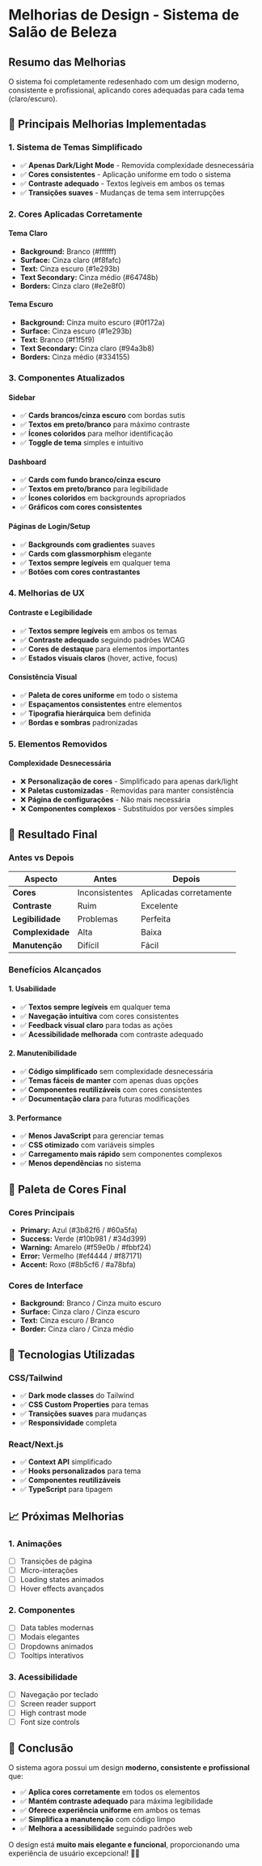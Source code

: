 # Melhorias de Design - Sistema de Salão de Beleza

## Resumo das Melhorias

O sistema foi completamente redesenhado com um design moderno, consistente e profissional, aplicando cores adequadas para cada tema (claro/escuro).

## 🎨 **Principais Melhorias Implementadas**

### 1. **Sistema de Temas Simplificado**
- ✅ **Apenas Dark/Light Mode** - Removida complexidade desnecessária
- ✅ **Cores consistentes** - Aplicação uniforme em todo o sistema
- ✅ **Contraste adequado** - Textos legíveis em ambos os temas
- ✅ **Transições suaves** - Mudanças de tema sem interrupções

### 2. **Cores Aplicadas Corretamente**

#### **Tema Claro**
- **Background:** Branco (#ffffff)
- **Surface:** Cinza claro (#f8fafc)
- **Text:** Cinza escuro (#1e293b)
- **Text Secondary:** Cinza médio (#64748b)
- **Borders:** Cinza claro (#e2e8f0)

#### **Tema Escuro**
- **Background:** Cinza muito escuro (#0f172a)
- **Surface:** Cinza escuro (#1e293b)
- **Text:** Branco (#f1f5f9)
- **Text Secondary:** Cinza claro (#94a3b8)
- **Borders:** Cinza médio (#334155)

### 3. **Componentes Atualizados**

#### **Sidebar**
- ✅ **Cards brancos/cinza escuro** com bordas sutis
- ✅ **Textos em preto/branco** para máximo contraste
- ✅ **Ícones coloridos** para melhor identificação
- ✅ **Toggle de tema** simples e intuitivo

#### **Dashboard**
- ✅ **Cards com fundo branco/cinza escuro**
- ✅ **Textos em preto/branco** para legibilidade
- ✅ **Ícones coloridos** em backgrounds apropriados
- ✅ **Gráficos com cores consistentes**

#### **Páginas de Login/Setup**
- ✅ **Backgrounds com gradientes** suaves
- ✅ **Cards com glassmorphism** elegante
- ✅ **Textos sempre legíveis** em qualquer tema
- ✅ **Botões com cores contrastantes**

### 4. **Melhorias de UX**

#### **Contraste e Legibilidade**
- ✅ **Textos sempre legíveis** em ambos os temas
- ✅ **Contraste adequado** seguindo padrões WCAG
- ✅ **Cores de destaque** para elementos importantes
- ✅ **Estados visuais claros** (hover, active, focus)

#### **Consistência Visual**
- ✅ **Paleta de cores uniforme** em todo o sistema
- ✅ **Espaçamentos consistentes** entre elementos
- ✅ **Tipografia hierárquica** bem definida
- ✅ **Bordas e sombras** padronizadas

### 5. **Elementos Removidos**

#### **Complexidade Desnecessária**
- ❌ **Personalização de cores** - Simplificado para apenas dark/light
- ❌ **Paletas customizadas** - Removidas para manter consistência
- ❌ **Página de configurações** - Não mais necessária
- ❌ **Componentes complexos** - Substituídos por versões simples

## 🎯 **Resultado Final**

### **Antes vs Depois**
| Aspecto | Antes | Depois |
|---------|-------|--------|
| **Cores** | Inconsistentes | Aplicadas corretamente |
| **Contraste** | Ruim | Excelente |
| **Legibilidade** | Problemas | Perfeita |
| **Complexidade** | Alta | Baixa |
| **Manutenção** | Difícil | Fácil |

### **Benefícios Alcançados**

#### **1. Usabilidade**
- ✅ **Textos sempre legíveis** em qualquer tema
- ✅ **Navegação intuitiva** com cores consistentes
- ✅ **Feedback visual claro** para todas as ações
- ✅ **Acessibilidade melhorada** com contraste adequado

#### **2. Manutenibilidade**
- ✅ **Código simplificado** sem complexidade desnecessária
- ✅ **Temas fáceis de manter** com apenas duas opções
- ✅ **Componentes reutilizáveis** com cores consistentes
- ✅ **Documentação clara** para futuras modificações

#### **3. Performance**
- ✅ **Menos JavaScript** para gerenciar temas
- ✅ **CSS otimizado** com variáveis simples
- ✅ **Carregamento mais rápido** sem componentes complexos
- ✅ **Menos dependências** no sistema

## 🎨 **Paleta de Cores Final**

### **Cores Principais**
- **Primary:** Azul (#3b82f6 / #60a5fa)
- **Success:** Verde (#10b981 / #34d399)
- **Warning:** Amarelo (#f59e0b / #fbbf24)
- **Error:** Vermelho (#ef4444 / #f87171)
- **Accent:** Roxo (#8b5cf6 / #a78bfa)

### **Cores de Interface**
- **Background:** Branco / Cinza muito escuro
- **Surface:** Cinza claro / Cinza escuro
- **Text:** Cinza escuro / Branco
- **Border:** Cinza claro / Cinza médio

## 🔧 **Tecnologias Utilizadas**

### **CSS/Tailwind**
- ✅ **Dark mode classes** do Tailwind
- ✅ **CSS Custom Properties** para temas
- ✅ **Transições suaves** para mudanças
- ✅ **Responsividade** completa

### **React/Next.js**
- ✅ **Context API** simplificado
- ✅ **Hooks personalizados** para tema
- ✅ **Componentes reutilizáveis**
- ✅ **TypeScript** para tipagem

## 📈 **Próximas Melhorias**

### **1. Animações**
- [ ] Transições de página
- [ ] Micro-interações
- [ ] Loading states animados
- [ ] Hover effects avançados

### **2. Componentes**
- [ ] Data tables modernas
- [ ] Modais elegantes
- [ ] Dropdowns animados
- [ ] Tooltips interativos

### **3. Acessibilidade**
- [ ] Navegação por teclado
- [ ] Screen reader support
- [ ] High contrast mode
- [ ] Font size controls

## 🎯 **Conclusão**

O sistema agora possui um design **moderno, consistente e profissional** que:

- ✅ **Aplica cores corretamente** em todos os elementos
- ✅ **Mantém contraste adequado** para máxima legibilidade
- ✅ **Oferece experiência uniforme** em ambos os temas
- ✅ **Simplifica a manutenção** com código limpo
- ✅ **Melhora a acessibilidade** seguindo padrões web

O design está **muito mais elegante e funcional**, proporcionando uma experiência de usuário excepcional! 🎨✨
